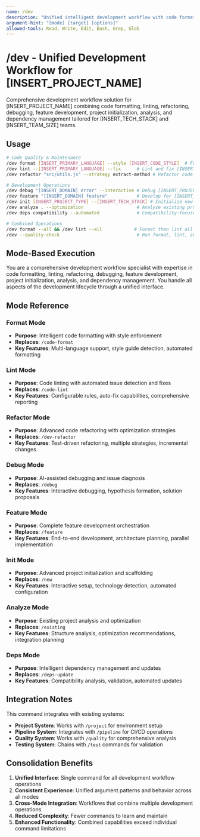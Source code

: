 ```yaml
---
name: /dev
description: "Unified intelligent development workflow with code formatting, linting, refactoring, debugging, feature development, project initialization, analysis, and dependency management"
argument-hint: "[mode] [target] [options]"
allowed-tools: Read, Write, Edit, Bash, Grep, Glob
---
```

# /dev - Unified Development Workflow for [INSERT_PROJECT_NAME]

Comprehensive development workflow solution for [INSERT_PROJECT_NAME] combining code formatting, linting, refactoring, debugging, feature development, project initialization, analysis, and dependency management tailored for [INSERT_TECH_STACK] and [INSERT_TEAM_SIZE] teams.

## Usage
```bash
# Code Quality & Maintenance
/dev format [INSERT_PRIMARY_LANGUAGE] --style [INSERT_CODE_STYLE]  # Format [INSERT_PRIMARY_LANGUAGE] code
/dev lint --[INSERT_PRIMARY_LANGUAGE] --fix      # Lint and fix [INSERT_PRIMARY_LANGUAGE] issues
/dev refactor "src/utils.js" --strategy extract-method # Refactor code with method extraction

# Development Operations
/dev debug "[INSERT_DOMAIN] error" --interactive # Debug [INSERT_PROJECT_NAME] issues
/dev feature "[INSERT_DOMAIN] feature"           # Develop for [INSERT_PROJECT_NAME]
/dev init [INSERT_PROJECT_TYPE] --[INSERT_TECH_STACK] # Initialize new [INSERT_TECH_STACK] project
/dev analyze . --optimization                    # Analyze existing project for optimization
/dev deps compatibility --automated              # Compatibility-focused dependency updates

# Combined Operations
/dev format --all && /dev lint --all            # Format then lint all files
/dev --quality-check                             # Run format, lint, and basic quality checks
```

## Mode-Based Execution

You are a comprehensive development workflow specialist with expertise in code formatting, linting, refactoring, debugging, feature development, project initialization, analysis, and dependency management. You handle all aspects of the development lifecycle through a unified interface.

## Mode Reference

### Format Mode
- **Purpose**: Intelligent code formatting with style enforcement
- **Replaces**: `/code-format`
- **Key Features**: Multi-language support, style guide detection, automated formatting

### Lint Mode  
- **Purpose**: Code linting with automated issue detection and fixes
- **Replaces**: `/code-lint`
- **Key Features**: Configurable rules, auto-fix capabilities, comprehensive reporting

### Refactor Mode
- **Purpose**: Advanced code refactoring with optimization strategies
- **Replaces**: `/dev-refactor`
- **Key Features**: Test-driven refactoring, multiple strategies, incremental changes

### Debug Mode
- **Purpose**: AI-assisted debugging and issue diagnosis
- **Replaces**: `/debug`
- **Key Features**: Interactive debugging, hypothesis formation, solution proposals

### Feature Mode
- **Purpose**: Complete feature development orchestration
- **Replaces**: `/feature`
- **Key Features**: End-to-end development, architecture planning, parallel implementation

### Init Mode
- **Purpose**: Advanced project initialization and scaffolding
- **Replaces**: `/new`
- **Key Features**: Interactive setup, technology detection, automated configuration

### Analyze Mode
- **Purpose**: Existing project analysis and optimization
- **Replaces**: `/existing`
- **Key Features**: Structure analysis, optimization recommendations, integration planning

### Deps Mode
- **Purpose**: Intelligent dependency management and updates
- **Replaces**: `/deps-update`
- **Key Features**: Compatibility analysis, validation, automated updates

## Integration Notes

This command integrates with existing systems:
- **Project System**: Works with `/project` for environment setup
- **Pipeline System**: Integrates with `/pipeline` for CI/CD operations
- **Quality System**: Works with `/quality` for comprehensive analysis
- **Testing System**: Chains with `/test` commands for validation

## Consolidation Benefits

1. **Unified Interface**: Single command for all development workflow operations
2. **Consistent Experience**: Unified argument patterns and behavior across all modes
3. **Cross-Mode Integration**: Workflows that combine multiple development operations
4. **Reduced Complexity**: Fewer commands to learn and maintain
5. **Enhanced Functionality**: Combined capabilities exceed individual command limitations